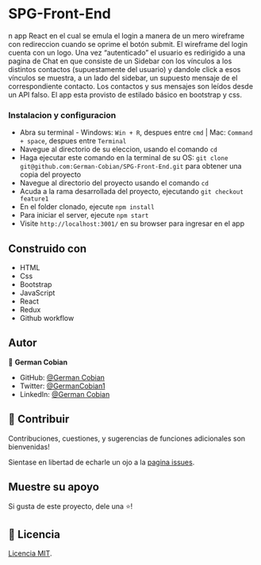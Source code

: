 # SPG-Front-End

n app React en el cual se emula el login a manera de un mero wireframe con redireccion cuando se oprime el botón submit. El wireframe del login cuenta con un logo. Una vez “autenticado” el usuario es redirigido a una pagina de Chat en que consiste de un Sidebar con los vínculos a los distintos contactos (supuestamente del usuario) y dandole click a esos vínculos se muestra, a un lado del sidebar, un supuesto mensaje de el correspondiente contacto. Los contactos y sus mensajes son leídos desde un API falso. El app esta provisto de estilado básico en bootstrap y css.


### Instalacion y configuracion

* Abra su terminal - Windows: `Win + R`, despues entre `cmd` | Mac: `Command + space`, despues entre `Terminal`
* Navegue al directorio de su eleccion, usando el comando `cd`
* Haga ejecutar este comando en la terminal de su OS: `git clone git@github.com:German-Cobian/SPG-Front-End.git` para obtener una copia del proyecto
* Navegue al directorio del proyecto usando el comando `cd`
* Acuda a la rama desarrollada del proyecto, ejecutando `git checkout feature1`
* En el folder clonado, ejecute `npm install`
* Para iniciar el server, ejecute `npm start`
* Visite `http://localhost:3001/` en su browser para ingresar en el app

## Construido con

* HTML
* Css
* Bootstrap
* JavaScript
* React
* Redux
* Github workflow

## Autor

👤 **German Cobian**
* GitHub: [@German Cobian](https://github.com/German-Cobian)
* Twitter: [@GermanCobian1](https://twitter.com/GermanCobian1)
* LinkedIn: [@German Cobian](https://www.linkedin.com/in/german-cobian/)

## 🤝 Contribuir

Contribuciones, cuestiones, y sugerencias de funciones adicionales son bienvenidas!

Sientase en libertad de echarle un ojo a la [pagina issues](https://github.com/German-Cobian/SPG-Front-End/issues).

## Muestre su apoyo

Si gusta de este proyecto, dele una ⭐️!


## 📝 Licencia

[ Licencia MIT](https://github.com/German-Cobian/SPG-Front-End/blob/main/LICENSE).
